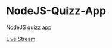 # NodeJS-Quizz-App
NodeJS quizz app

[Live Stream](https://www.livecoding.tv/video/nodejs-quizz-app-3/)
